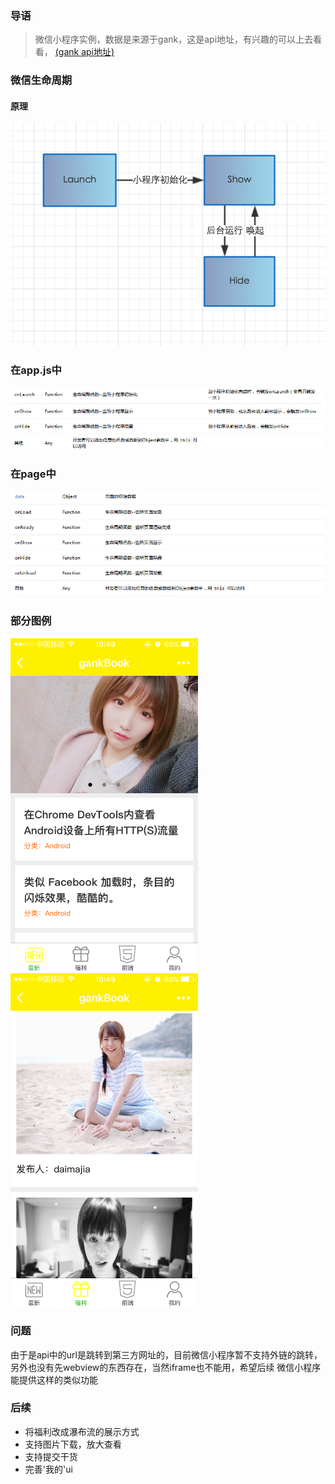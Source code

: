### 导语
 > 微信小程序实例，数据是来源于gank，这是api地址，有兴趣的可以上去看看， [(gank api地址)](http://gank.io/api)
 
### 微信生命周期

#### 原理
![原理](images/1.png)

### 在app.js中
![appjs](images/2.png)


### 在page中
![appjs](images/3.png) 

### 部分图例
<img style="display:inline-block;" width="300" src="images/readme_01.PNG"/>	
<img style="display:inline-block;" width="300" src="images/readme_02.PNG"/>	

 
### 问题
 由于是api中的url是跳转到第三方网址的，目前微信小程序暂不支持外链的跳转，另外也没有先webview的东西存在，当然iframe也不能用，希望后续
 微信小程序能提供这样的类似功能
 
### 后续
* 将福利改成瀑布流的展示方式
* 支持图片下载，放大查看
* 支持提交干货
* 完善'我的'ui
